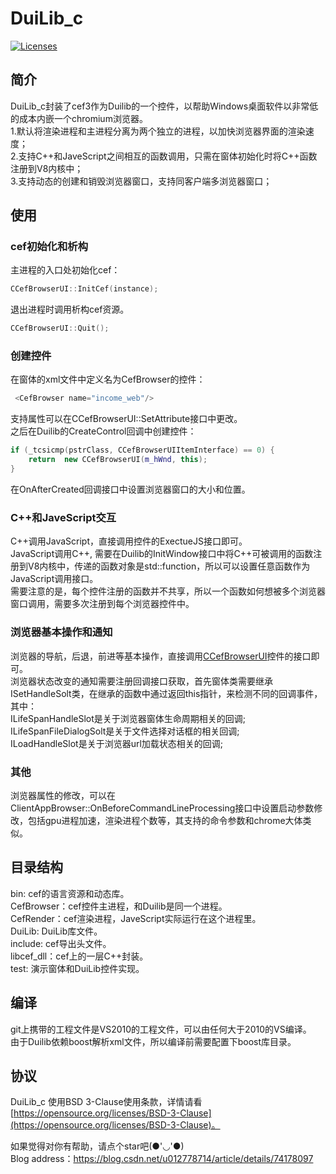 # DuiLib_c
<p align="left">
    <a href="https://opensource.org/licenses/BSD-3-Clause"><img src="https://img.shields.io/badge/license-bsd-orange.svg" alt="Licenses"></a>
</p> 

## 简介
DuiLib_c封装了cef3作为Duilib的一个控件，以帮助Windows桌面软件以非常低的成本内嵌一个chromium浏览器。   
1.默认将渲染进程和主进程分离为两个独立的进程，以加快浏览器界面的渲染速度；    
2.支持C++和JaveScript之间相互的函数调用，只需在窗体初始化时将C++函数注册到V8内核中；   
3.支持动态的创建和销毁浏览器窗口，支持同客户端多浏览器窗口；    

## 使用

### cef初始化和析构   
主进程的入口处初始化cef：   
```c++
CCefBrowserUI::InitCef(instance);  
```
退出进程时调用析构cef资源。   
```c++
CCefBrowserUI::Quit();
```
   
### 创建控件
在窗体的xml文件中定义名为CefBrowser的控件：   
```c++
 <CefBrowser name="income_web"/>
```
支持属性可以在CCefBrowserUI::SetAttribute接口中更改。   
之后在Duilib的CreateControl回调中创建控件：      
```c++
if (_tcsicmp(pstrClass, CCefBrowserUIItemInterface) == 0) {
	return  new CCefBrowserUI(m_hWnd, this);
}
```
在OnAfterCreated回调接口中设置浏览器窗口的大小和位置。    
   
### C++和JaveScript交互    
C++调用JavaScript，直接调用控件的ExectueJS接口即可。    
JavaScript调用C++, 需要在Duilib的InitWindow接口中将C++可被调用的函数注册到V8内核中，传递的函数对象是std::function，所以可以设置任意函数作为JavaScript调用接口。    
需要注意的是，每个控件注册的函数并不共享，所以一个函数如何想被多个浏览器窗口调用，需要多次注册到每个浏览器控件中。  
   
### 浏览器基本操作和通知   
浏览器的导航，后退，前进等基本操作，直接调用[CCefBrowserUI](/test/UICefBrowser.h)控件的接口即可。   
浏览器状态改变的通知需要注册回调接口获取，首先窗体类需要继承ISetHandleSolt类，在继承的函数中通过返回this指针，来检测不同的回调事件，其中：  
ILifeSpanHandleSlot是关于浏览器窗体生命周期相关的回调;   
ILifeSpanFileDialogSolt是关于文件选择对话框的相关回调;    
ILoadHandleSlot是关于浏览器url加载状态相关的回调;   
   
### 其他
浏览器属性的修改，可以在ClientAppBrowser::OnBeforeCommandLineProcessing接口中设置启动参数修改，包括gpu进程加速，渲染进程个数等，其支持的命令参数和chrome大体类似。   
   
## 目录结构
bin: cef的语言资源和动态库。   
CefBrowser：cef控件主进程，和Duilib是同一个进程。   
CefRender：cef渲染进程，JaveScript实际运行在这个进程里。   
DuiLib: DuiLib库文件。   
include: cef导出头文件。   
libcef_dll：cef上的一层C++封装。    
test: 演示窗体和DuiLib控件实现。  
   
## 编译
git上携带的工程文件是VS2010的工程文件，可以由任何大于2010的VS编译。    
由于Duilib依赖boost解析xml文件，所以编译前需要配置下boost库目录。   

## 协议

DuiLib_c 使用BSD 3-Clause使用条款，详情请看[https://opensource.org/licenses/BSD-3-Clause](https://opensource.org/licenses/BSD-3-Clause)。  

如果觉得对你有帮助，请点个star吧(●'◡'●)   
Blog address：https://blog.csdn.net/u012778714/article/details/74178097   

